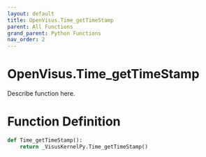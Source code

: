 ```yaml
---
layout: default
title: OpenVisus.Time_getTimeStamp
parent: All Functions
grand_parent: Python Functions
nav_order: 2
---
```


# OpenVisus.Time_getTimeStamp

Describe function here.

# Function Definition

```python
def Time_getTimeStamp():
    return _VisusKernelPy.Time_getTimeStamp()
```